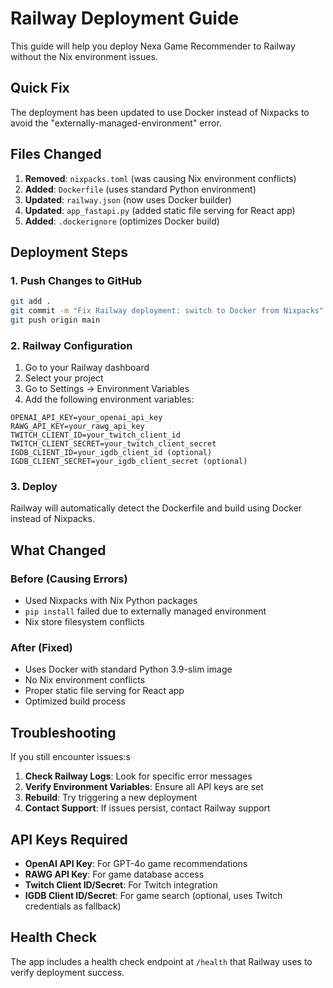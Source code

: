 # Railway Deployment Guide

This guide will help you deploy Nexa Game Recommender to Railway without the Nix environment issues.

## Quick Fix

The deployment has been updated to use Docker instead of Nixpacks to avoid the "externally-managed-environment" error.

## Files Changed

1. **Removed**: `nixpacks.toml` (was causing Nix environment conflicts)
2. **Added**: `Dockerfile` (uses standard Python environment)
3. **Updated**: `railway.json` (now uses Docker builder)
4. **Updated**: `app_fastapi.py` (added static file serving for React app)
5. **Added**: `.dockerignore` (optimizes Docker build)

## Deployment Steps

### 1. Push Changes to GitHub
```bash
git add .
git commit -m "Fix Railway deployment: switch to Docker from Nixpacks"
git push origin main
```

### 2. Railway Configuration
1. Go to your Railway dashboard
2. Select your project
3. Go to Settings → Environment Variables
4. Add the following environment variables:

```
OPENAI_API_KEY=your_openai_api_key
RAWG_API_KEY=your_rawg_api_key
TWITCH_CLIENT_ID=your_twitch_client_id
TWITCH_CLIENT_SECRET=your_twitch_client_secret
IGDB_CLIENT_ID=your_igdb_client_id (optional)
IGDB_CLIENT_SECRET=your_igdb_client_secret (optional)
```

### 3. Deploy
Railway will automatically detect the Dockerfile and build using Docker instead of Nixpacks.

## What Changed

### Before (Causing Errors)
- Used Nixpacks with Nix Python packages
- `pip install` failed due to externally managed environment
- Nix store filesystem conflicts

### After (Fixed)
- Uses Docker with standard Python 3.9-slim image
- No Nix environment conflicts
- Proper static file serving for React app
- Optimized build process

## Troubleshooting

If you still encounter issues:s

1. **Check Railway Logs**: Look for specific error messages
2. **Verify Environment Variables**: Ensure all API keys are set
3. **Rebuild**: Try triggering a new deployment
4. **Contact Support**: If issues persist, contact Railway support

## API Keys Required

- **OpenAI API Key**: For GPT-4o game recommendations
- **RAWG API Key**: For game database access
- **Twitch Client ID/Secret**: For Twitch integration
- **IGDB Client ID/Secret**: For game search (optional, uses Twitch credentials as fallback)

## Health Check

The app includes a health check endpoint at `/health` that Railway uses to verify deployment success. 